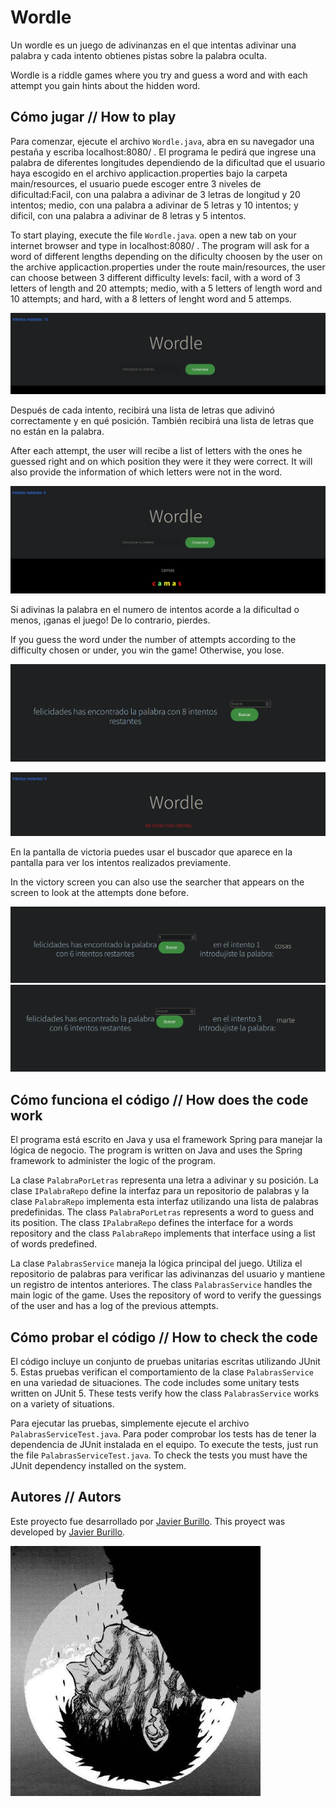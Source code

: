 # Wordle

Un wordle es un juego de adivinanzas en el que intentas adivinar una palabra y cada intento obtienes pistas sobre la palabra oculta.

Wordle is a riddle games where you try and guess a word and with each attempt you gain hints about the hidden word. 

## Cómo jugar // How to play

Para comenzar, ejecute el archivo `Wordle.java`, abra en su navegador una pestaña y escriba localhost:8080/ . El programa le pedirá que ingrese una palabra de diferentes longitudes dependiendo de la dificultad que el usuario haya escogido en el archivo applicaction.properties bajo la carpeta main/resources, el usuario puede escoger entre 3 niveles de dificultad:Facil, con una palabra a adivinar de 3 letras de longitud y 20 intentos;
medio, con una palabra a adivinar de 5 letras y 10 intentos; y dificil, con una palabra a adivinar de 8 letras y 5 intentos.

To start playing, execute the file `Wordle.java`. open a new tab on your internet browser and type in localhost:8080/ . The program will ask for a word of different lengths depending on the dificulty choosen by the user on the archive   applicaction.properties under the route main/resources, the user can choose between 3 different difficulty levels: facil, with a word of 3 letters of length and 20 attempts; medio, with a 5 letters of length word and 10 attempts; and hard, with a 8 letters of lenght word and 5 attemps.

![plot](./images/home.png)

Después de cada intento, recibirá una lista de letras que adivinó correctamente y en qué posición. También recibirá una lista de letras que no están en la palabra.

After each attempt, the user will recibe a list of letters with the ones he guessed right and on which position they were it they were correct. It will also provide the information of which letters were not in the word.

![plot](./images/intento1.png)

Si adivinas la palabra en el numero de intentos acorde a la dificultad o menos, ¡ganas el juego! De lo contrario, pierdes.

If you guess the word under the number of attempts according to the difficulty chosen or under, you win the game! Otherwise, you lose.

![plot](./images/victoria.png)

![plot](./images/derrota.png)

En la pantalla de victoria puedes usar el buscador que aparece en la pantalla para ver los intentos realizados previamente.

In the victory screen you can also use the searcher that appears on the screen to look at the attempts done before. 

![plot](./images/hitorial1.png)
![plot](./images/hitorial2.png)

## Cómo funciona el código // How does the code work

El programa está escrito en Java y usa el framework Spring para manejar la lógica de negocio.
The program is written on Java and uses the Spring framework to administer the logic of the program.

La clase `PalabraPorLetras` representa una letra a adivinar y su posición. La clase `IPalabraRepo` define la interfaz para un repositorio de palabras y la clase `PalabraRepo` implementa esta interfaz utilizando una lista de palabras predefinidas.
The class `PalabraPorLetras` represents a word to guess and its position. The class `IPalabraRepo` defines the interface for a words repository and the class `PalabraRepo` implements that interface using a list of words predefined.

La clase `PalabrasService` maneja la lógica principal del juego. Utiliza el repositorio de palabras para verificar las adivinanzas del usuario y mantiene un registro de intentos anteriores.
The class `PalabrasService` handles the main logic of the game. Uses the repository of word to verify the guessings of the user and has a log of the previous attempts.

## Cómo probar el código // How to check the code

El código incluye un conjunto de pruebas unitarias escritas utilizando JUnit 5. Estas pruebas verifican el comportamiento de la clase `PalabrasService` en una variedad de situaciones.
The code includes some unitary tests written on JUnit 5. These tests verify how the class `PalabrasService` works on a variety of situations.

Para ejecutar las pruebas, simplemente ejecute el archivo `PalabrasServiceTest.java`. Para poder comprobar los tests has de tener la dependencia de JUnit instalada en el equipo.
To execute the tests, just run the file `PalabrasServiceTest.java`. To check the tests you must have the JUnit dependency installed on the system.


## Autores // Autors

Este proyecto fue desarrollado por [Javier Burillo](https://github.com/SaijaxS).
This proyect was developed by [Javier Burillo](https://github.com/SaijaxS).

![plot](./images/logo.png)
